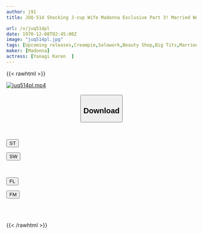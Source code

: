 ```yaml
---
author: j91
title: JUQ-514 Shocking J-cup Wife Madonna Exclusive Part 3! Married Woman's Big Cock Esthetician Karen Yanagi, The Huge-breasted Esthetician Who Fell In Love With The Seductive Big Dick Of An Outrageous And Sexually Active Young Man

url: /v/juq514pl
date: 1970-12-08T02:45:00Z
image: "juq514pl.jpg"
tags: [Upcoming releases,Creampie,Solowork,Beauty Shop,Big Tits,Married Woman,Mature Woman	 ]
maker: [Madonna]
actress: [Yanagi Karen  ]
---
```



{{< rawhtml >}}

<div class="video" data-videoid="pending_link.html">
    <a href="javascript:;">
        <img src="/v/juq514pl/juq514pl.jpg" width="WIDTH" height="HEIGHT" alt="juq514pl.mp4" loading="lazy">
    </a>
</div>

<script type="text/javascript" src="https://j91.asia/asset/on-demand-pend.js"></script>

<br>
  <link rel="stylesheet" href="https://j91.asia/asset/bs5.css">
  
  <center>
  <button class="btn btn-primary" type="button" data-bs-toggle="collapse" data-bs-target=".multi-collapse" aria-expanded="false" aria-controls="multiCollapseExample1 multiCollapseExample2"><h2>Download</h2></button></center>
</p>
<div class="row">
  <div class="col">
    <div class="collapse multi-collapse" id="multiCollapseExample1">
      <div class="card card-body">
	      	      <br>
<div class="buttons">  
<p><a href="https://j91.asia/pending_link.html" target="_blank"><button class="btn-hover color-3"><i class="fa fa-download"></i> ST</button></a></p>
<p><a href="https://j91.asia/pending_link.html" target="_blank"><button class="btn-hover color-2"><i class="fa fa-download"></i> SW</button></a></p></div>
    </div>
  </div>
</div>
  <div class="col">
    <div class="collapse multi-collapse" id="multiCollapseExample2">
      <div class="card card-body">
	      <br>
<div class="buttons">
<p><a href="https://j91.asia/pending_link.html" target="_blank"><button class="btn-hover color-9"><i class="fa fa-download"></i> FL</button></a></p>
<p><a href="https://j91.asia/pending_link.html" target="_blank"><button class="btn-hover color-8"><i class="fa fa-download"></i> FM</button></a></p></div>
<br><br>
      </div>
    </div>
  </div>
</div>

{{< /rawhtml >}}